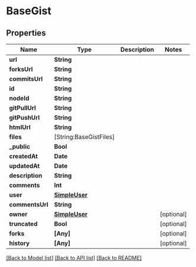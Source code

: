 # BaseGist

## Properties
Name | Type | Description | Notes
------------ | ------------- | ------------- | -------------
**url** | **String** |  | 
**forksUrl** | **String** |  | 
**commitsUrl** | **String** |  | 
**id** | **String** |  | 
**nodeId** | **String** |  | 
**gitPullUrl** | **String** |  | 
**gitPushUrl** | **String** |  | 
**htmlUrl** | **String** |  | 
**files** | [String:BaseGistFiles] |  | 
**_public** | **Bool** |  | 
**createdAt** | **Date** |  | 
**updatedAt** | **Date** |  | 
**description** | **String** |  | 
**comments** | **Int** |  | 
**user** | [**SimpleUser**](SimpleUser.md) |  | 
**commentsUrl** | **String** |  | 
**owner** | [**SimpleUser**](SimpleUser.md) |  | [optional] 
**truncated** | **Bool** |  | [optional] 
**forks** | **[Any]** |  | [optional] 
**history** | **[Any]** |  | [optional] 

[[Back to Model list]](../README.md#documentation-for-models) [[Back to API list]](../README.md#documentation-for-api-endpoints) [[Back to README]](../README.md)


